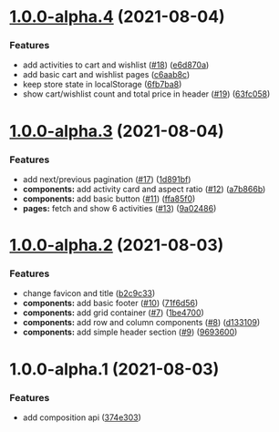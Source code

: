 # [1.0.0-alpha.4](https://github.com/iamandrewluca/js_challenge_jagaad_andrew-luca/compare/v1.0.0-alpha.3...v1.0.0-alpha.4) (2021-08-04)


### Features

* add activities to cart and wishlist ([#18](https://github.com/iamandrewluca/js_challenge_jagaad_andrew-luca/issues/18)) ([e6d870a](https://github.com/iamandrewluca/js_challenge_jagaad_andrew-luca/commit/e6d870ad638ea09401dd2eaf0b951230076f0334))
* add basic cart and wishlist pages ([c6aab8c](https://github.com/iamandrewluca/js_challenge_jagaad_andrew-luca/commit/c6aab8c5e9ec3a21f7169205bec5c9cc10743f17))
* keep store state in localStorage ([6fb7ba8](https://github.com/iamandrewluca/js_challenge_jagaad_andrew-luca/commit/6fb7ba85145fd7d7bcddf959bf396a7a813c5d77))
* show cart/wishlist count and total price in header ([#19](https://github.com/iamandrewluca/js_challenge_jagaad_andrew-luca/issues/19)) ([63fc058](https://github.com/iamandrewluca/js_challenge_jagaad_andrew-luca/commit/63fc0580c86c815dafa99fd69c93c64a0e35016e))

# [1.0.0-alpha.3](https://github.com/iamandrewluca/js_challenge_jagaad_andrew-luca/compare/v1.0.0-alpha.2...v1.0.0-alpha.3) (2021-08-04)


### Features

* add next/previous pagination ([#17](https://github.com/iamandrewluca/js_challenge_jagaad_andrew-luca/issues/17)) ([1d891bf](https://github.com/iamandrewluca/js_challenge_jagaad_andrew-luca/commit/1d891bf33102f225bf7d5cb65418463e9043ae1a))
* **components:** add activity card and aspect ratio ([#12](https://github.com/iamandrewluca/js_challenge_jagaad_andrew-luca/issues/12)) ([a7b866b](https://github.com/iamandrewluca/js_challenge_jagaad_andrew-luca/commit/a7b866ba9343c45005a8c34986660bce8c406da3))
* **components:** add basic button ([#11](https://github.com/iamandrewluca/js_challenge_jagaad_andrew-luca/issues/11)) ([ffa85f0](https://github.com/iamandrewluca/js_challenge_jagaad_andrew-luca/commit/ffa85f0676e181aab53cdbe076050311db34f0d4))
* **pages:** fetch and show 6 activities ([#13](https://github.com/iamandrewluca/js_challenge_jagaad_andrew-luca/issues/13)) ([9a02486](https://github.com/iamandrewluca/js_challenge_jagaad_andrew-luca/commit/9a024867851980d589e375fff754f0e12d0be324))

# [1.0.0-alpha.2](https://github.com/iamandrewluca/js_challenge_jagaad_andrew-luca/compare/v1.0.0-alpha.1...v1.0.0-alpha.2) (2021-08-03)


### Features

* change favicon and title ([b2c9c33](https://github.com/iamandrewluca/js_challenge_jagaad_andrew-luca/commit/b2c9c333afaa1350e5ab326bc850cc94b55f54cc))
* **components:** add basic footer ([#10](https://github.com/iamandrewluca/js_challenge_jagaad_andrew-luca/issues/10)) ([71f6d56](https://github.com/iamandrewluca/js_challenge_jagaad_andrew-luca/commit/71f6d5681189e7cb679fec014547f1f6ed917577))
* **components:** add grid container ([#7](https://github.com/iamandrewluca/js_challenge_jagaad_andrew-luca/issues/7)) ([1be4700](https://github.com/iamandrewluca/js_challenge_jagaad_andrew-luca/commit/1be47000ca3ed601dc90892dec876cc2ddda3599))
* **components:** add row and column components ([#8](https://github.com/iamandrewluca/js_challenge_jagaad_andrew-luca/issues/8)) ([d133109](https://github.com/iamandrewluca/js_challenge_jagaad_andrew-luca/commit/d13310906d67d89a5601764c79387a5dcf8c0223))
* **components:** add simple header section ([#9](https://github.com/iamandrewluca/js_challenge_jagaad_andrew-luca/issues/9)) ([9693600](https://github.com/iamandrewluca/js_challenge_jagaad_andrew-luca/commit/9693600dfa4d01372ff1eb8b260de413d216fd4e))

# 1.0.0-alpha.1 (2021-08-03)


### Features

* add composition api ([374e303](https://github.com/iamandrewluca/js_challenge_jagaad_andrew-luca/commit/374e30369c0f48753677a254635105aec19eb646))

